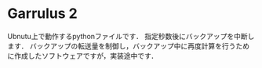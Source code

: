 # Garrulus 2
Ubnutu上で動作するpythonファイルです．
指定秒数後にバックアップを中断します．
バックアップの転送量を制御し，バックアップ中に再度計算を行うために作成したソフトウェアですが，実装途中です．
